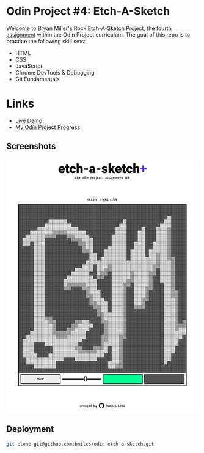# Odin Project #4: Etch-A-Sketch

Welcome to Bryan Miller's Rock Etch-A-Sketch Project, the [fourth assignment](https://www.theodinproject.com/lessons/foundations-etch-a-sketch) within the Odin Project curriculum. The goal of this repo is to practice the following skill sets:

- HTML
- CSS
- JavaScript
- Chrome DevTools & Debugging
- Git Fundamentals

# Links

- [Live Demo](https://bmilcs.github.io/odin-etch-a-sketch/)
- [My Odin Project Progress](https://github.com/bmilcs/op)

## Screenshots

![Desktop screenshot](./img/desktop.png)

## Deployment

```sh
git clone git@github.com:bmilcs/odin-etch-a-sketch.git
```

